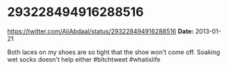 # 293228494916288516
https://twitter.com/AliAbdaal/status/293228494916288516
**Date:** 2013-01-21

Both laces on my shoes are so tight that the shoe won't come off. Soaking wet socks doesn't help either #bitchtweet #whatislife
